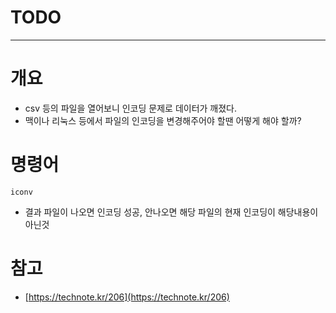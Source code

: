 # TODO

---

# 개요

- csv 등의 파일을 열어보니 인코딩 문제로 데이터가 깨졌다. 
- 맥이나 리눅스 등에서 파일의 인코딩을 변경해주어야 할땐 어떻게 해야 할까?

# 명령어

`iconv`

- 결과 파일이 나오면 인코딩 성공, 안나오면 해당 파일의 현재 인코딩이 해당내용이 아닌것

# 참고

- [https://technote.kr/206](https://technote.kr/206)